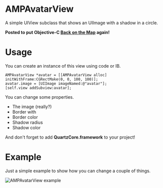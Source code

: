 AMPAvatarView
=============

A simple UIView subclass that shows an UIImage with a shadow in a circle.

**Posted to put Objective-C [Back on the Map](https://objectivechackathon.appspot.com/) again!**

Usage
=============
You can create an instance of this view using code or IB. 

    AMPAvatarView *avatar = [[AMPAvatarView alloc] initWithFrame:CGRectMake(0, 0, 100, 100)];
    avatar.image = [UIImage imageNamed:@"avatar"];
    [self.view addSubview:avatar];
    
You can change some properties. 

- The image (really?)
- Border with
- Border color
- Shadow radius
- Shadow color

And don't forget to add **QuartzCore.framework** to your project!



Example
=============
Just a simple example to show how you can change a couple of things.

![AMPAvatarView example](/example.png "Project example")







